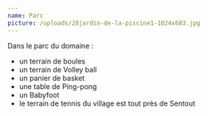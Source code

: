 ```yaml
---
name: Parc
picture: /uploads/28jardin-de-la-piscine1-1024x683.jpg
---
```

Dans le parc du domaine : 

* un terrain de boules
* un terrain de Volley ball
* un panier de basket
* une table de Ping-pong
* un Babyfoot
* le terrain de tennis du village est tout près de Sentout